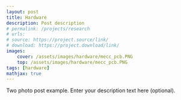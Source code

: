 ```yaml
---
layout: post
title: Hardware
description: Post description
# permalink: /projects/research
# urls:
# source: https://project.source/link/
# download: https://project.download/link/
images:
    cover: /assets/images/hardware/mecc_pcb.PNG
    top: /assets/images/hardware/mecc_pcb.PNG
tags: [hardware]
mathjax: true
---
```


Two photo post example. Enter your description text here (optional).
